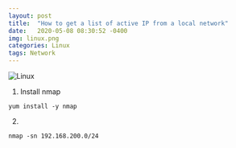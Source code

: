 ```yaml
---
layout: post
title:  "How to get a list of active IP from a local network"
date:   2020-05-08 08:30:52 -0400
img: linux.png
categories: Linux
tags: Network
---
```


![Linux]({{site.baseurl}}/images/linux.png)

1. Install nmap
```
yum install -y nmap
```
2. 
```
nmap -sn 192.168.200.0/24
```
